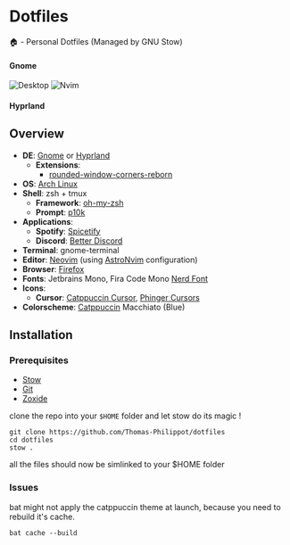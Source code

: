 # Dotfiles
🏠 - Personal Dotfiles (Managed by GNU Stow)

#### Gnome
![Desktop](https://github.com/Thomas-Philippot/dotfiles/assets/36050256/e826c757-b196-4294-be78-af9fd390fd04)
![Nvim](https://github.com/Thomas-Philippot/dotfiles/assets/36050256/d1927d92-f9a5-4068-a9d9-bebb696e7844)

#### Hyprland

## Overview

- **DE**: [Gnome](https://www.gnome.org/) or [Hyprland](https://hyprland.com)
  - **Extensions**:
    -  [rounded-window-corners-reborn](https://github.com/flexagoon/rounded-window-corners)
- **OS**: [Arch Linux]([https://getfedora.org/](https://archlinux.org/))
- **Shell**: zsh + tmux
  - **Framework**: [oh-my-zsh](https://ohmyz.sh/)
  - **Prompt**: [p10k](https://github.com/romkatv/powerlevel10k)
- **Applications**:
  - **Spotify**: [Spicetify](https://spicetify.app/)
  - **Discord**: [Better Discord](https://betterdiscord.app/)
- **Terminal**: gnome-terminal
- **Editor**: [Neovim](https://github.com/neovim/neovim/) (using [AstroNvim](https://github.com/AstroNvim/AstroNvim) configuration)
- **Browser**: [Firefox](https://www.mozilla.org/firefox/)
- **Fonts**: Jetbrains Mono, Fira Code Mono [Nerd Font](https://www.nerdfonts.com/)
- **Icons**:
  - **Cursor**: [Catppuccin Cursor](https://github.com/catppuccin/cursors), [Phinger Cursors](https://github.com/phisch/phinger-cursors)
- **Colorscheme**: [Catppuccin](https://github.com/catppuccin/catppuccin) Macchiato (Blue)

## Installation

### Prerequisites

- [Stow](https://www.gnu.org/software/stow/)
- [Git](https://git-scm.com)
- [Zoxide]()

clone the repo into your `$HOME` folder and let stow do its magic !

````
git clone https://github.com/Thomas-Philippot/dotfiles
cd dotfiles
stow .
``````

all the files should now be simlinked to your $HOME folder

### Issues

bat might not apply the catppuccin theme at launch, because you need to rebuild it's cache.

```
bat cache --build
```
